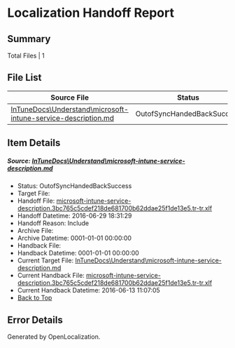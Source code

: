 # <a name='report-top'></a> Localization Handoff Report

## Summary
 Total Files | 1

## File List
 Source File | Status | Details 
 ----------- | ------ | ------- 
 [InTuneDocs\Understand\microsoft-intune-service-description.md](https://github.com/Microsoft/IntuneDocs-pr/blob/4794a22b3bdd1f28e6951b81e8379dc208fffc89/InTuneDocs/Understand/microsoft-intune-service-description.md) | OutofSyncHandedBackSuccess | [Details](#6cab0bacd9157323e342662609de8c9f20550d781251)

## Item Details
##### <a name='6cab0bacd9157323e342662609de8c9f20550d781251'></a> Source: [InTuneDocs\Understand\microsoft-intune-service-description.md](https://github.com/Microsoft/IntuneDocs-pr/blob/4794a22b3bdd1f28e6951b81e8379dc208fffc89/InTuneDocs/Understand/microsoft-intune-service-description.md)
* Status: OutofSyncHandedBackSuccess
* Target File: 
* Handoff File: [microsoft-intune-service-description.3bc765c5cdef218de681700b62ddae25f1de13e5.tr-tr.xlf](https://github.com/Microsoft/EM.handoff/blob/bdd77549be0422c37245d83a866cebed2e06ec43/ol-handoff/Microsoft/IntuneDocs-pr.tr-tr/master/microsoft-intune-service-description.3bc765c5cdef218de681700b62ddae25f1de13e5.tr-tr.xlf)
* Handoff Datetime: 2016-06-29 18:31:29
* Handoff Reason: Include
* Archive File: 
* Archive Datetime: 0001-01-01 00:00:00
* Handback File: 
* Handback Datetime: 0001-01-01 00:00:00
* Current Target File: [InTuneDocs\Understand\microsoft-intune-service-description.md](https://github.com/Microsoft/IntuneDocs-pr.tr-tr/blob/59ba773bf44cf3ae05bc4579d15a3a2e25fdffd5/InTuneDocs/Understand/microsoft-intune-service-description.md)
* Current Handback File: [microsoft-intune-service-description.3bc765c5cdef218de681700b62ddae25f1de13e5.tr-tr.xlf](https://github.com/Microsoft/EM.handback/blob/854bbb773c838c9a95620136b902a357b1c2fe40/ol-handback/Microsoft/IntuneDocs-pr.tr-tr/master/microsoft-intune-service-description.3bc765c5cdef218de681700b62ddae25f1de13e5.tr-tr.xlf)
* Current Handback Datetime: 2016-06-13 11:07:05
* [Back to Top](#report-top)


## Error Details

Generated by OpenLocalization.
